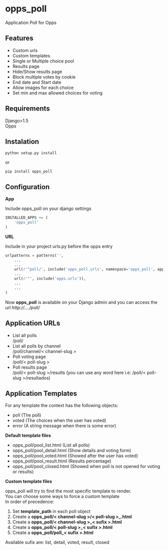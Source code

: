 opps_poll
=========

Application Poll for Opps

Features
---------
* Custom urls
* Custom templates
* Single or Multiple choice pool
* Results page
* Hide/Show results page
* Block multiple votes by cookie
* End date and Start date
* Allow images for each choice
* Set min and max allowed choices for voting

Requirements
-----------
Django>1.5  
Opps

Instalation
----------
``python setup.py install``

or

``pip install opps_poll``

Configuration
-------------

**App**

Include opps_poll on your django settings

```python
INSTALLED_APPS += (
    'opps_poll'
)
```

**URL**

Include in your project urls.py before the opps entry

```python
urlpatterns = patterns('',
    ...
    ...
    url(r'^poll/', include('opps_poll.urls', namespace='opps_poll', app_name='opps_poll')),
    ...
    url(r'^', include('opps.urls')),
    ...
    ...
)
```

Now **opps_poll** is available on your Django admin and you can access the url *http://..../poll/*

Application URLs
----------------

*    List all polls  
     /poll/
*    List all polls by channel  
     /poll/channel/< channel-slug >
*    Poll voting page  
     /poll/< poll-slug >
*    Poll results page  
     /poll/< poll-slug >/results (you can use any word here i.e: /poll/< poll-slug >/resultados)

Application Templates
---------------

For any template the context has the following objects:

* poll (The poll)
* voted (The choices when the user has voted)
* error (A string message when there is some error)

**Default template files**

* opps_poll/pool_list.html (List all polls)
* opps_poll/pool_detail.html (Show details and voting form)
* opps_poll/pool_voted.html (Showed after the user has voted)
* opps_poll/pool_result.html (Results percentage)
* opps_poll/pool_closed.html (Showed when poll is not opened for voting or results)


**Custom template files**

opps_poll will try to find the most specific template to render.  
You can choose some ways to force a custom template  
In order of precedence:  

1. Set **template_path** in each poll object
2. Create a **opps_poll/< channel-slug >/< poll-slug >_<sufix>.html**
3. Create a **opps_poll/< channel-slug >_< sufix >.html**
4. Create a **opps_poll/< poll-slug >_< sufix >.html**
5. Create a **opps_poll/poll_< sufix >.html**

Available sufix are: list, detail, voted, result, closed




